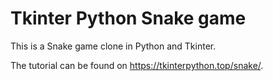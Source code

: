 # Tkinter Python Snake game

This is a Snake game clone in Python and Tkinter.  

The tutorial can be found on https://tkinterpython.top/snake/.
